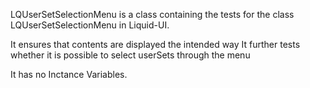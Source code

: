 LQUserSetSelectionMenu is a class containing the tests for the class LQUserSetSelectionMenu in Liquid-UI.

It ensures that contents are displayed the intended way
It further tests whether it is possible to select userSets through the menu

It has no Inctance Variables.
